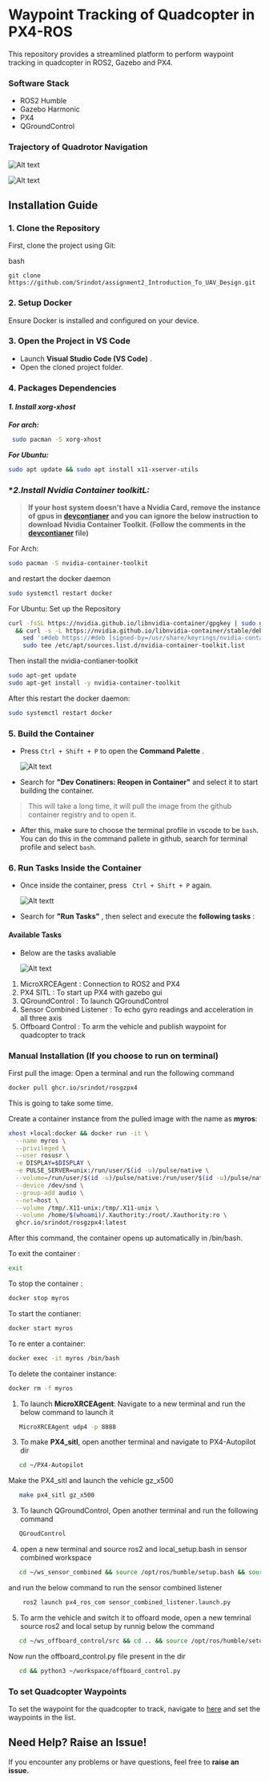 # Waypoint Tracking of Quadcopter in PX4-ROS

This repository provides a streamlined platform to perform waypoint tracking in quadcopter in ROS2, Gazebo and PX4.

### Software Stack

* ROS2 Humble
* Gazebo Harmonic
* PX4
* QGroundControl

### Trajectory of Quadrotor Navigation

![Alt text](images/sim_results/QGroundControl.png "QGroundControl")

![Alt text](images/sim_results/Gazebo.png "Gazebo-Quadcopter")

## **Installation Guide**

### **1. Clone the Repository**

First, clone the project using Git:

bash

```
git clone https://github.com/Srindot/assignment2_Introduction_To_UAV_Design.git
```

### **2. Setup Docker**

Ensure Docker is installed and configured on your device.

### **3. Open the Project in VS Code**

* Launch  **Visual Studio Code (VS Code)** .
* Open the cloned project folder.

### **4. Packages Dependencies**

#### ***1. Install xorg-xhost***

***For arch:***
```bash
 sudo pacman -S xorg-xhost
 ```

***For Ubuntu:***
 ```bash
 sudo apt update && sudo apt install x11-xserver-utils
```


### ****2.Install Nvidia Container toolkitL:***

> **If your host system doesn't have a Nvidia Card, remove the instance of gpus in [devcontianer](.devcontainer/devcontainer.json) and you can ignore the below instruction to download Nvidia Container Toolkit. (Follow the comments in the [devcontianer](.devcontainer/devcontainer.json) file)**



For Arch:
 ```bash
 sudo pacman -S nvidia-container-toolkit
```
and restart the docker daemon 
```bash 
sudo systemctl restart docker
```

For Ubuntu:
Set up the Repository
```bash 
curl -fsSL https://nvidia.github.io/libnvidia-container/gpgkey | sudo gpg --dearmor -o /usr/share/keyrings/nvidia-container-toolkit-keyring.gpg \
  && curl -s -L https://nvidia.github.io/libnvidia-container/stable/deb/nvidia-container-toolkit.list | \
    sed 's#deb https://#deb [signed-by=/usr/share/keyrings/nvidia-container-toolkit-keyring.gpg] https://#g' | \
    sudo tee /etc/apt/sources.list.d/nvidia-container-toolkit.list
```
Then install the nvidia-contianer-toolkit
```bash
sudo apt-get update
sudo apt-get install -y nvidia-container-toolkit
```
After this restart the docker daemon:
```bash
sudo systemctl restart docker
```

### **5. Build the Container**

* Press `Ctrl + Shift + P` to open the  **Command Palette** .

  ![Alt text](images/guide/reopen.png)
* Search for **"Dev Conatiners: Reopen in Container"** and select it to start building the container.
> This will take a long time, it will pull the image from the github container registry and to open it.

* After this, make sure to choose the terminal profile in vscode to be `bash`. You can do this in the command pallete in github, search for terminal profile and select `bash`.

### **6. Run Tasks Inside the Container**

* Once inside the container, press ` Ctrl + Shift + P`  again.

  ![Alt text](images/guide/runtasks.png)t
* Search for  **"Run Tasks"** , then select and execute the  **following tasks** :

#### **Available Tasks**

* Below are the tasks avaliable

  ![Alt text](images/guide/tasks.png)

1. MicroXRCEAgent : Connection to ROS2 and PX4
2. PX4 SITL  : To start up PX4 with gazebo gui
3. QGroundControl : To launch QGroundControl
4. Sensor Combined Listener : To echo gyro readings and acceleration in all three axis
5. Offboard Control : To arm the vehicle and publish waypoint for quadcopter to track

### Manual Installation (If you choose to run on terminal)

First pull the image: Open a terminal and run the following command

```bash
docker pull ghcr.io/srindot/rosgzpx4
```

This is going to take some time.

 Create a container instance from the pulled image with the name as **myros**:

```bash
xhost +local:docker && docker run -it \
  --name myros \
  --privileged \
  --user rosusr \
  -e DISPLAY=$DISPLAY \
  -e PULSE_SERVER=unix:/run/user/$(id -u)/pulse/native \
  --volume=/run/user/$(id -u)/pulse/native:/run/user/$(id -u)/pulse/native \
  --device /dev/snd \
  --group-add audio \
  --net=host \
  --volume /tmp/.X11-unix:/tmp/.X11-unix \
  --volume /home/$(whoami)/.Xauthority:/root/.Xauthority:ro \
  ghcr.io/srindot/rosgzpx4:latest

```

After this command, the container opens up automatically in /bin/bash.

To exit the container :

```bash
exit
```

To stop the container :

```bash
docker stop myros
```

To start the contianer:

```bash
docker start myros
```

To re enter a container:

```bash
docker exec -it myros /bin/bash
```

To delete the container instance:

```bash
docker rm -f myros
```

1. To launch **MicroXRCEAgent**: Navigate to a new terminal and run the below command to launch it

```bash
   MicroXRCEAgent udp4 -p 8888
```

3. To make **PX4_sitl**, open another terminal and navigate to PX4-Autopilot dir

```bash
   cd ~/PX4-Autopilot
```

  Make the PX4_sitl and launch the vehicle gz_x500

```bash
   make px4_sitl gz_x500
```

3. To launch QGroundControl, Open another terminal and run the following command

```bash
   QGroudControl
```

4. open a new terminal and source ros2 and local_setup.bash in sensor combined workspace

```bash
   cd ~/ws_sensor_combined && source /opt/ros/humble/setup.bash && source install/local_setup.bash
```

  and run the below command to run the sensor combined listener

```bash
    ros2 launch px4_ros_com sensor_combined_listener.launch.py
```

5. To arm the vehicle and switch it to offoard mode, open a new temrinal
   source ros2 and local setup by runnig below the command

```bash
   cd ~/ws_offboard_control/src && cd .. && source /opt/ros/humble/setup.bash && source install/local_setup.bash
```

  Now run the offboard_control.py file present in the dir

```bash
   cd && python3 ~/workspace/offboard_control.py
```

### To set Quadcopter Waypoints

To set the waypoint for the quadcopter to track, navigate to [here](offboard_control.py) and set the waypoints in the list.

## **Need Help? Raise an Issue!**

If you encounter any problems or have questions, feel free to **raise an issue.**
